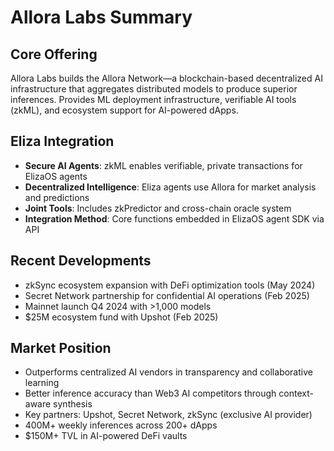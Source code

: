 # Allora Labs Summary

## Core Offering
Allora Labs builds the Allora Network—a blockchain-based decentralized AI infrastructure that aggregates distributed models to produce superior inferences. Provides ML deployment infrastructure, verifiable AI tools (zkML), and ecosystem support for AI-powered dApps.

## Eliza Integration
- **Secure AI Agents**: zkML enables verifiable, private transactions for ElizaOS agents
- **Decentralized Intelligence**: Eliza agents use Allora for market analysis and predictions
- **Joint Tools**: Includes zkPredictor and cross-chain oracle system
- **Integration Method**: Core functions embedded in ElizaOS agent SDK via API

## Recent Developments
- zkSync ecosystem expansion with DeFi optimization tools (May 2024)
- Secret Network partnership for confidential AI operations (Feb 2025)
- Mainnet launch Q4 2024 with >1,000 models
- $25M ecosystem fund with Upshot (Feb 2025)

## Market Position
- Outperforms centralized AI vendors in transparency and collaborative learning
- Better inference accuracy than Web3 AI competitors through context-aware synthesis
- Key partners: Upshot, Secret Network, zkSync (exclusive AI provider)
- 400M+ weekly inferences across 200+ dApps
- $150M+ TVL in AI-powered DeFi vaults
